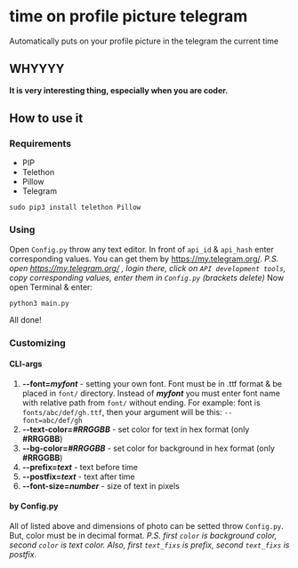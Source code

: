 # time on profile picture telegram
Automatically puts on your profile picture in the telegram the current time
## WHYYYY
**It is very interesting thing, especially when you are coder.**
## How to use it
### Requirements
* PIP
* Telethon
* Pillow
* Telegram
```
sudo pip3 install telethon Pillow
```
### Using
Open `Config.py` throw any text editor.
In front of `api_id` & `api_hash` enter corresponding values. You can get them by https://my.telegram.org/.
_P.S. open https://my.telegram.org/ , login there, click on `API development tools`, 
copy corresponding values, enter them in `Config.py` (brackets delete)_
Now open Terminal & enter:
```
python3 main.py
```
All done!
### Customizing
#### CLI-args
1. **--font=_myfont_** - setting your own font. Font must be in .ttf format & be placed in `font/` directory. Instead of ___myfont___ you must enter font name with relative path from `font/` without ending. For example: font is `fonts/abc/def/gh.ttf`, then your argument will be this: `--font=abc/def/gh`
2. **--text-color=_#RRGGBB_** - set color for text in hex format (only **#RRGGBB**)
3. **--bg-color=_#RRGGBB_** - set color for background in hex format (only **#RRGGBB**)
4. **--prefix=_text_** - text before time
5. **--postfix=_text_** - text after time
6. **--font-size=_number_** - size of text in pixels
#### by Config.py
All of listed above and dimensions of photo can be setted throw `Config.py`. But, color must be in decimal format. _P.S. first `color` is background color, second `color` is text color. Also, first `text_fixs` is prefix, second `text_fixs` is postfix._
